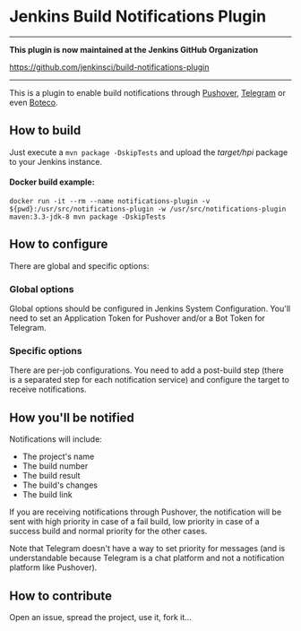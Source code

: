 # Jenkins Build Notifications Plugin

---

**This plugin is now maintained at the Jenkins GitHub Organization**

https://github.com/jenkinsci/build-notifications-plugin

---

This is a plugin to enable build notifications through [Pushover][], [Telegram][] or even [Boteco][].

## How to build

Just execute a `mvn package -DskipTests` and upload the *target/hpi* package to your Jenkins instance.

#### Docker build example:
    docker run -it --rm --name notifications-plugin -v ${pwd}:/usr/src/notifications-plugin -w /usr/src/notifications-plugin maven:3.3-jdk-8 mvn package -DskipTests

## How to configure

There are global and specific options:

### Global options

Global options should be configured in Jenkins System Configuration. You'll need to set
an Application Token for Pushover and/or a Bot Token for Telegram.

### Specific options

There are per-job configurations. You need to add a post-build step (there is a separated
step for each notification service) and configure the target to receive notifications.

## How you'll be notified

Notifications will include:

- The project's name
- The build number
- The build result
- The build's changes
- The build link

If you are receiving notifications through Pushover, the notification will be sent with
high priority in case of a fail build, low priority in case of a success build and normal
priority for the other cases.

Note that Telegram doesn't have a way to set priority for messages (and is understandable
because Telegram is a chat platform and not a notification platform like Pushover).

## How to contribute

Open an issue, spread the project, use it, fork it...

[pushover]: <http://pushover.net/>
[telegram]: <https://telegram.org/>
[boteco]: <https://github.com/devnull-tools/boteco>
